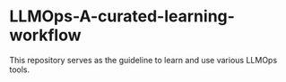 # LLMOps-A-curated-learning-workflow
This repository serves as the guideline to learn and use various LLMOps tools.
